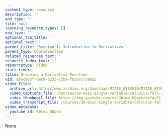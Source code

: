 ```yaml
---
content_type: resource
description: ''
end_time: ''
file: null
learning_resource_types: []
ocw_type: ''
optional_tab_title: ''
optional_text: ''
parent_title: 'Session 1: Introduction to Derivatives'
parent_type: CourseSection
related_resources_text: ''
resource_index_text: ''
resourcetype: Video
start_time: ''
title: Graphing a Derivative Function
uid: 986c985f-9ac9-b235-c1ba-f858cc73e925
video_files:
  archive_url: http://www.archive.org/download/MIT18_01SCF10/MIT18_01SCF10Rec_02_300k.mp4
  video_captions_file: /courses/18-01sc-single-variable-calculus-fall-2010/2fa883fb10c1573ab1cb64355b7318da_Gbtma_UQpro.vtt
  video_thumbnail_file: https://img.youtube.com/vi/Gbtma_UQpro/default.jpg
  video_transcript_file: /courses/18-01sc-single-variable-calculus-fall-2010/429dd2c9004eb635c630b3a02731a222_Gbtma_UQpro.pdf
video_metadata:
  youtube_id: Gbtma_UQpro
---
```

None

